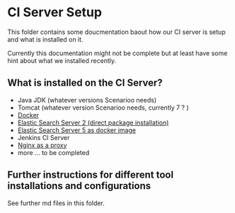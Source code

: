 # CI Server Setup

This folder contains some doucmentation baout how our CI server is setup and what is installed on it.

Currently this documentation might not be complete but at least have some hint about what we installed recently.

## What is installed on the CI Server?

* Java JDK (whatever versions Scenarioo needs)
* Tomcat (whatever version Scenarioo needs, currently 7 ? )
* [Docker](docker.md) 
* [Elastic Search Server 2 (direct package installation)](Elasticsearch-2.md)
* [Elastic Search Server 5 as docker image](Elasticsearch-5.md)
* Jenkins CI Server
* [Nginx as a proxy](nginx.md)
* more ... to be completed 

## Further instructions for different tool installations and configurations

See further md files in this folder.
